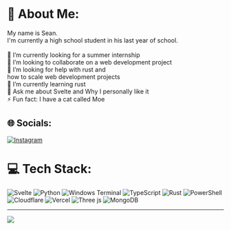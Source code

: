 # 💫 About Me:
My name is Sean. <br>I'm currently a high school student in his last year of school.<br><br>🔭 I’m currently looking for a summer internship<br>👯 I’m looking to collaborate on a web development project<br>🤝 I’m looking for help with rust and <br>      how to scale web development projects<br>🌱 I’m currently learning rust<br>💬 Ask me about Svelte and Why I personally like it<br>⚡ Fun fact: I have a cat called Moe


## 🌐 Socials:
[![Instagram](https://img.shields.io/badge/Instagram-%23E4405F.svg?logo=Instagram&logoColor=white)](https://instagram.com/seanmclennanuq) 

# 💻 Tech Stack:
![Svelte](https://img.shields.io/badge/svelte-%23f1413d.svg?style=for-the-badge&logo=svelte&logoColor=white) ![Python](https://img.shields.io/badge/python-3670A0?style=for-the-badge&logo=python&logoColor=ffdd54) ![Windows Terminal](https://img.shields.io/badge/Windows%20Terminal-%234D4D4D.svg?style=for-the-badge&logo=windows-terminal&logoColor=white) ![TypeScript](https://img.shields.io/badge/typescript-%23007ACC.svg?style=for-the-badge&logo=typescript&logoColor=white) ![Rust](https://img.shields.io/badge/rust-%23000000.svg?style=for-the-badge&logo=rust&logoColor=white) ![PowerShell](https://img.shields.io/badge/PowerShell-%235391FE.svg?style=for-the-badge&logo=powershell&logoColor=white) ![Cloudflare](https://img.shields.io/badge/Cloudflare-F38020?style=for-the-badge&logo=Cloudflare&logoColor=white) ![Vercel](https://img.shields.io/badge/vercel-%23000000.svg?style=for-the-badge&logo=vercel&logoColor=white) ![Three js](https://img.shields.io/badge/threejs-black?style=for-the-badge&logo=three.js&logoColor=white) ![MongoDB](https://img.shields.io/badge/MongoDB-%234ea94b.svg?style=for-the-badge&logo=mongodb&logoColor=white)


---
[![](https://visitcount.itsvg.in/api?id=coup3z&icon=0&color=0)](https://visitcount.itsvg.in)

<!-- Proudly created with GPRM ( https://gprm.itsvg.in ) -->
